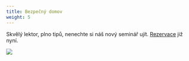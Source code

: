```yaml
---
title: Bezpečný domov
weight: 5
---
```

Skvělý lektor, plno tipů, nenechte si náš nový seminář ujít. [Rezervace](https://vigvam.webooker.eu/) již nyní.

![](/images/uploads/banery_vigvam-9-.jpg)